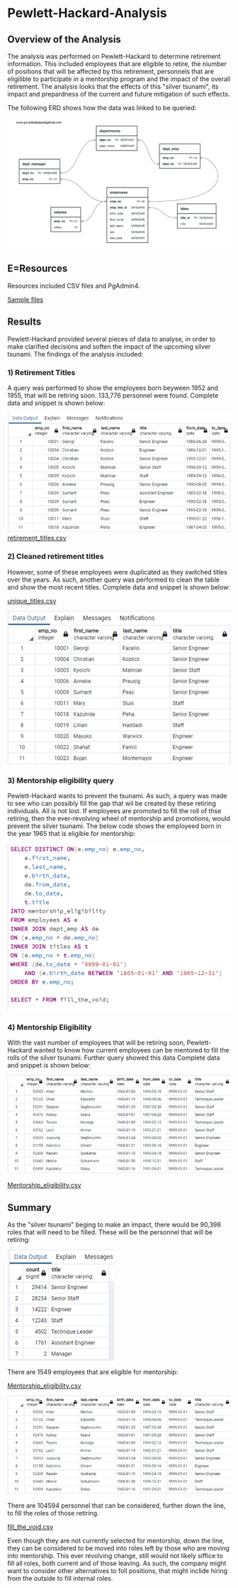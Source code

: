 # Pewlett-Hackard-Analysis

## Overview of the Analysis
The analysis was performed on Pewlett-Hackard to determine retirement information. This included employees that are eligible to retire, the niumber of positions that will be affected by this retirement, personnels that are eligilible to participate in a mentorship program and the impact of the overall retirement. The analysis looks that the effects of this "silver tsunami", its impact and prepardness of the current and future mitigation of such effects.

The following ERD shows how the data was linked to be queried:

![Data being sampled](https://github.com/hmohabir/Pewlett-Hackard-Analysis/blob/main/Data/Pictures/Initial%20query.PNG)

## E=Resources

Resources included CSV files and PgAdmin4.

[Sample files](https://github.com/hmohabir/Pewlett-Hackard-Analysis/tree/main/Data/Data)


## Results
Pewlett-Hackard provided several pieces of data to analyse, in order to make clarified decisions and soften the impact of the upcoming silver tsunami. The findings of the analysis included:

### 1) Retirement Titles
 
A query was performed to show the employees born beyween 1952 and 1955, that will be retiring soon. 133,776 personnel were found. Complete data and snippet is shown below: 

![Retirement_titles](https://github.com/hmohabir/Pewlett-Hackard-Analysis/blob/main/Data/Pictures/Retirement_titles.PNG)
[retirement_titles.csv](https://github.com/hmohabir/Pewlett-Hackard-Analysis/blob/main/Data/retirement_titles.csv)


### 2) Cleaned retirement titles

However, some of these employees were duplicated as they switched titles over the years. As such, another query was performed to clean the table and show the most recent titles. Complete data and snippet is shown below:

[unique_titles.csv](https://github.com/hmohabir/Pewlett-Hackard-Analysis/blob/main/Data/unique_titles.csv)

![unique_titles](https://github.com/hmohabir/Pewlett-Hackard-Analysis/blob/main/Data/Pictures/unique_titles.PNG)

### 3) Mentorship eligibility query

Pewlett-Hackard wants to prevent the tsunami. As such, a query was made to see who can possibly fill the gap that wil be created by these retiring individuals. All is not lost. If employees are promoted to fill the roll of thse retiring, then the ever-revolving wheel of mentorship and promotions, would prevent the silver tsunami. The below code shows the employeed born in the year 1965 that is eligible for mentorship:

![Mentorship_eligibility_code](https://github.com/hmohabir/Pewlett-Hackard-Analysis/blob/main/Data/Pictures/Mentorship_eligibility_code.PNG)

### 4) Mentorship Eligibility

With the vast number of employees that will be retiring soon, Pewlett-Hackard wanted to know how current employees can be mentored to fill the rolls of the silver tsunami. Further query showed this data Complete data and snippet is shown below:


![Mentorship_eligibility](https://github.com/hmohabir/Pewlett-Hackard-Analysis/blob/main/Data/Pictures/Mentorship_eligibility.PNG)

[Mentorship_eligibility.csv](https://github.com/hmohabir/Pewlett-Hackard-Analysis/blob/main/Data/unique_titles.csv)



## Summary

As the "silver tsunami" beging to make an impact, there would be 90,398 roles that will need to be filled. These will be the personnel that will be retiring:

![retiring_titles](https://github.com/hmohabir/Pewlett-Hackard-Analysis/blob/main/Data/Pictures/retiring_titles.PNG)


There are 1549 employees that are eligible for mentorship:

[Mentorship_eligibility.csv](https://github.com/hmohabir/Pewlett-Hackard-Analysis/blob/main/Data/mentorship_eligibility.csv)

![Mentorship_eligibility](https://github.com/hmohabir/Pewlett-Hackard-Analysis/blob/main/Data/Pictures/Mentorship_eligibility.PNG)

There are 104594 personnel that can be considered, further down the line, to fill the roles of those retiring. 

[fill_the_void.csv](https://github.com/hmohabir/Pewlett-Hackard-Analysis/blob/main/Data/fill_the_void.csv)

Even though they are not currently selected for mentorship, down the line, they can be considered to be moved into roles left by those who are moving into mentorship. This ever revolving change, still would not likely siffice to fill all roles, both current and of those leaving. As such, the company might want to consider other alternatives to foll positions, that might inclide hiring from the outside to fill internal roles.


